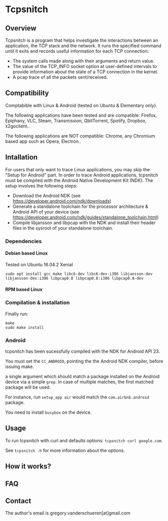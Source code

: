 # Tcpsnitch

## Overview

Tcpsnitch is a program that helps investigate the interactions between an application, the TCP stack and the network. It runs the specified command until it exits and records useful information for each TCP connection:
- The system calls made along with their arguments and return value.
- The value of the TCP\_INFO socket option at user-defined intervals to provide information about the state of a TCP connection in the kernel.
- A pcap trace of all the packets sent/received.

## Compatibility

Comptabible with Linux & Android (tested on Ubuntu & Elementary only).

The following applications have been tested and are compatible: Firefox, Epiphany, VLC, Steam, Transmission, QbitTorrent, Spotify, Dropbox, x2goclient..

The following applications are NOT compatible: Chrome, any Chromium based app such as Opera, Electron..

## Intallation

For users that only want to trace Linux applications, you may skip the "Setup for Android" part.
In order to trace Android applications, tcpsnitch must be compiled with the Android Native Development Kit (NDK). The setup involves the following steps:
- Download the Android NDK (see https://developer.android.com/ndk/downloads)
- Generate a standalone toolchain for the processor architecture & Android API of your device (see https://developer.android.com/ndk/guides/standalone_toolchain.html)
- Compile libjansson and libpcap with the NDK and install their header files in the sysroot of your standalone toolchain.

### Dependencies

#### Debian based Linux

Tested on Ubuntu 16.04.2 Xenial

```
sudo apt install gcc make libc6-dev libc6-dev-i386 libjansson-dev libjansson-dev:i386 libpcap0.8 libpcap0.8:i386 libpcap0.8-dev
```

#### RPM based Linux


### Compilation & installation

Finally run:
```
make
sudo make install
```

### Android

tcpsnitch has been sucessfully compiled with the NDK for Android API 23.

You must set the `CC_ANDROID`, pointing the the Android NDK compiler, before issuing make.

a single argument which should match a package installed on the Android device via a simple `grep`. In case of multiple matches, the first matched package will be used.

For instance, run `setup_app air` would match the `com.airbnb.android` package.

You need to install `busybox` on the device.
## Usage

To run tcpsnitch with curl and defaults options: `tcpsnitch curl google.com`.

See `tcpsnitch -h` for more information about the options.

## How it works?

## FAQ

## Contact

The author's email is gregory.vanderschueren[at]gmail.com
